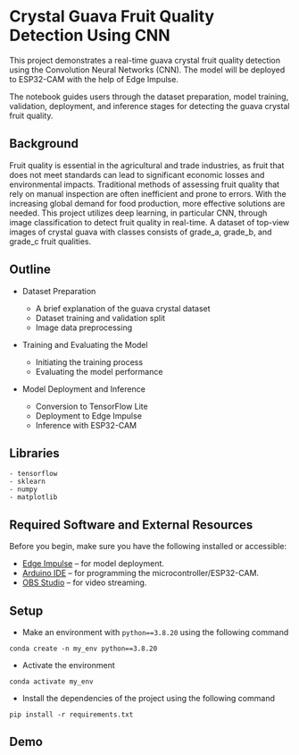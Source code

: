 
# Crystal Guava Fruit Quality Detection Using CNN

This project demonstrates a real-time guava crystal fruit quality detection using the Convolution Neural Networks (CNN). The model will be deployed to ESP32-CAM with the help of Edge Impulse.

The notebook guides users through the dataset preparation, model training, validation, deployment, and inference stages for detecting the guava crystal fruit quality.


## Background

Fruit quality is essential in the agricultural and trade industries, as fruit that does not meet standards can lead to significant economic losses and environmental impacts. Traditional methods of assessing fruit quality that rely on manual inspection are often inefficient and prone to errors. With the increasing global demand for food production, more effective solutions are needed. This project utilizes deep learning, in particular CNN, through image classification to detect fruit quality in real-time. A dataset of top-view images of crystal guava with classes consists of grade_a, grade_b, and grade_c fruit qualities.
## Outline
* Dataset Preparation
    * A brief explanation of the guava crystal dataset
    * Dataset training and validation split
    * Image data preprocessing 

* Training and Evaluating the Model
    * Initiating the training process 
    * Evaluating the model performance

* Model Deployment and Inference 
    * Conversion to TensorFlow Lite
    * Deployment to Edge Impulse
    * Inference with ESP32-CAM
## Libraries

```
- tensorflow
- sklearn
- numpy
- matplotlib
```

## Required Software and External Resources

Before you begin, make sure you have the following installed or accessible:

- [Edge Impulse](https://www.edgeimpulse.com/) – for model deployment.
- [Arduino IDE](https://www.arduino.cc/en/software) – for programming the microcontroller/ESP32-CAM.
- [OBS Studio](https://obsproject.com/) – for video streaming.

## Setup

* Make an environment with ```python==3.8.20``` using the following command

```conda create -n my_env python==3.8.20```

* Activate the environment

```conda activate my_env```

* Install the dependencies of the project using the following command

```pip install -r requirements.txt```
## Demo

